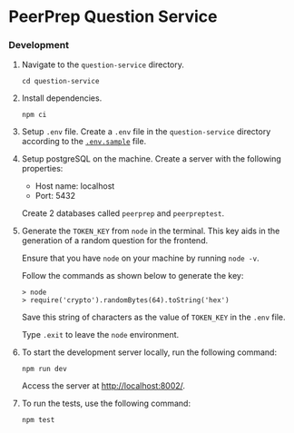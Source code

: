 # PeerPrep Question Service

### Development

1.  Navigate to the `question-service` directory.
    ```shell
    cd question-service
    ```

2.  Install dependencies.
    ```shell
    npm ci
    ```

3. Setup `.env` file.
   Create a `.env` file in the `question-service` directory according to the [`.env.sample`](/question-service/.env.sample) file.

4.  Setup postgreSQL on the machine.
    Create a server with the following properties:
    * Host name: localhost
    * Port: 5432

    Create 2 databases called `peerprep` and `peerpreptest`.

5.  Generate the `TOKEN_KEY` from `node` in the terminal.
    This key aids in the generation of a random question for the frontend.

    Ensure that you have `node` on your machine by running `node -v`.
    
    Follow the commands as shown below to generate the key:
    ```shell
    > node
    > require('crypto').randomBytes(64).toString('hex')
    ```

    Save this string of characters as the value of `TOKEN_KEY` in the `.env` file.

    Type `.exit` to leave the `node` environment.

6.  To start the development server locally, run the following command:
    ```shell
    npm run dev
    ```
    Access the server at [http://localhost:8002/]().

7.  To run the tests, use the following command:

    ```shell
    npm test
    ```
